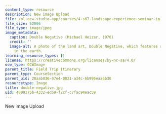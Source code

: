 ```yaml
---
content_type: resource
description: New image Upload
file: /ol-ocw-studio-app/courses/4-s67-landscape-experience-seminar-in-land-art-fall-2016/4899375b4332edb9f2cfc7fac94eac59_double-negative.jpg
file_size: 52806
file_type: image/jpeg
image_metadata:
  caption: Double Negative (Michael Heizer, 1970)
  credit: ''
  image-alt: A photo of the land art, Double Negative, which features a deep trench
    in the earth.
learning_resource_types: []
license: https://creativecommons.org/licenses/by-nc-sa/4.0/
ocw_type: OCWImage
parent_title: Field Trip Itinerary
parent_type: CourseSection
parent_uid: 28aab836-07e4-0021-a34c-6b996eaa6b30
resourcetype: Image
title: double-negative.jpg
uid: 4899375b-4332-edb9-f2cf-c7fac94eac59
---
```

New image Upload